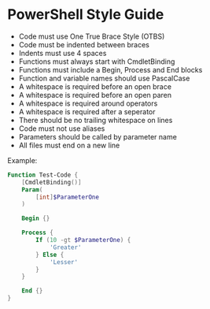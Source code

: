 # PowerShell Style Guide

- Code must use One True Brace Style (OTBS)
- Code must be indented between braces
- Indents must use 4 spaces
- Functions must always start with CmdletBinding
- Functions must include a Begin, Process and End blocks
- Function and variable names should use PascalCase
- A whitespace is required before an open brace
- A whitespace is required before an open paren
- A whitespace is required around operators
- A whitespace is required after a seperator
- There should be no trailing whitespace on lines
- Code must not use aliases
- Parameters should be called by parameter name
- All files must end on a new line

Example:

```powershell
Function Test-Code {
    [CmdletBinding()]
    Param(
        [int]$ParameterOne
    )

    Begin {}

    Process {
        If (10 -gt $ParameterOne) {
            'Greater'
        } Else {
            'Lesser'
        }
    }

    End {}
}

```
